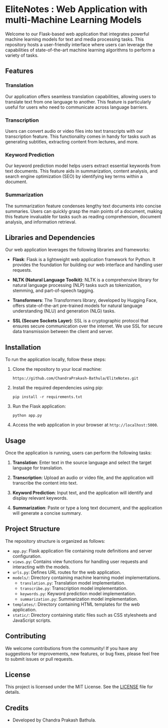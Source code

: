 # EliteNotes : Web Application with multi-Machine Learning Models

Welcome to our Flask-based web application that integrates powerful machine learning models for text and media processing tasks. This repository hosts a user-friendly interface where users can leverage the capabilities of state-of-the-art machine learning algorithms to perform a variety of tasks.

## Features

### Translation

Our application offers seamless translation capabilities, allowing users to translate text from one language to another. This feature is particularly useful for users who need to communicate across language barriers.

### Transcription

Users can convert audio or video files into text transcripts with our transcription feature. This functionality comes in handy for tasks such as generating subtitles, extracting content from lectures, and more.

### Keyword Prediction

Our keyword prediction model helps users extract essential keywords from text documents. This feature aids in summarization, content analysis, and search engine optimization (SEO) by identifying key terms within a document.

### Summarization

The summarization feature condenses lengthy text documents into concise summaries. Users can quickly grasp the main points of a document, making this feature invaluable for tasks such as reading comprehension, document analysis, and information retrieval.

## Libraries and Dependencies

Our web application leverages the following libraries and frameworks:

- **Flask**: Flask is a lightweight web application framework for Python. It provides the foundation for building our web interface and handling user requests.

- **NLTK (Natural Language Toolkit)**: NLTK is a comprehensive library for natural language processing (NLP) tasks such as tokenization, stemming, and part-of-speech tagging.

- **Transformers**: The Transformers library, developed by Hugging Face, offers state-of-the-art pre-trained models for natural language understanding (NLU) and generation (NLG) tasks.

- **SSL (Secure Sockets Layer)**: SSL is a cryptographic protocol that ensures secure communication over the internet. We use SSL for secure data transmission between the client and server.

## Installation

To run the application locally, follow these steps:

1. Clone the repository to your local machine:

   ```
   https://github.com/ChandraPrakash-Bathula/EliteNotes.git
   ```

2. Install the required dependencies using pip:

   ```
   pip install -r requirements.txt
   ```

3. Run the Flask application:

   ```
   python app.py
   ```

4. Access the web application in your browser at `http://localhost:5000`.

## Usage

Once the application is running, users can perform the following tasks:

1. **Translation**: Enter text in the source language and select the target language for translation.

2. **Transcription**: Upload an audio or video file, and the application will transcribe the content into text.

3. **Keyword Prediction**: Input text, and the application will identify and display relevant keywords.

4. **Summarization**: Paste or type a long text document, and the application will generate a concise summary.

## Project Structure

The repository structure is organized as follows:

- `app.py`: Flask application file containing route definitions and server configuration.
- `views.py`: Contains view functions for handling user requests and interacting with the models.
- `urls.py`: Defines URL routes for the web application.
- `models/`: Directory containing machine learning model implementations.
  - `translation.py`: Translation model implementation.
  - `transcribe.py`: Transcription model implementation.
  - `keywords.py`: Keyword prediction model implementation.
  - `summarization.py`: Summarization model implementation.
- `templates/`: Directory containing HTML templates for the web application.
- `static/`: Directory containing static files such as CSS stylesheets and JavaScript scripts.

## Contributing

We welcome contributions from the community! If you have any suggestions for improvements, new features, or bug fixes, please feel free to submit issues or pull requests.

## License

This project is licensed under the MIT License. See the [LICENSE](LICENSE) file for details.

## Credits

- Developed by Chandra Prakash Bathula.
